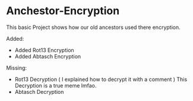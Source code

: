 # Anchestor-Encryption
This basic Project shows how our old ancestors used there encryption.  

Added:  
+ Added Rot13 Encryption  
+ Added Abtasch Encryption  

Missing:   
- Rot13 Decryption ( I explained how to decrypt it with a comment ) This Decryption is a true meme lmfao.  
- Abtasch Decryption
